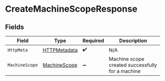 # CreateMachineScopeResponse


## Fields

| Field                                                   | Type                                                    | Required                                                | Description                                             |
| ------------------------------------------------------- | ------------------------------------------------------- | ------------------------------------------------------- | ------------------------------------------------------- |
| `HttpMeta`                                              | [HTTPMetadata](../../Models/Components/HTTPMetadata.md) | :heavy_check_mark:                                      | N/A                                                     |
| `MachineScope`                                          | [MachineScope](../../Models/Components/MachineScope.md) | :heavy_minus_sign:                                      | Machine scope created successfully for a machine        |